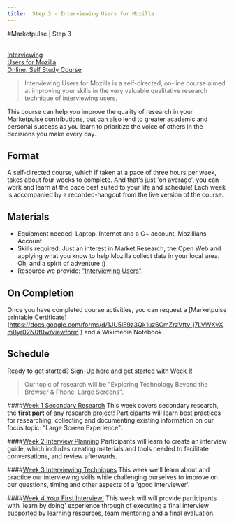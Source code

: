 ```yaml
---
title:  Step 3 - Interviewing Users for Mozilla
---
```


#Marketpulse | Step 3

<br>

<a class="btn btn-lg btn-warning ladder-step" href="/modules/marketpulse_activities/step_3/">
  <i class="fa fa-microphone fa-5x pull-left"></i>Interviewing<br>Users for Mozilla<br/>Online, Self Study Course</a>

  >Interviewing Users for Mozilla is a self-directed, on-line course aimed at improving your skills in the very valuable qualitative research technique of interviewing users. 

   This course can help you improve the quality of research in your Marketpulse contributions, but can also lend to greater academic and personal success as you learn to prioritize the voice of others in the decisions you make every day.

## Format

A self-directed course, which if taken at a pace of three hours per week, takes about four weeks to complete. And that's just 'on average', you can work and learn at the pace best suited to your life and schedule! Each week is accompanied by a recorded-hangout from the live version of the course.

## Materials

* Equipment needed: Laptop, Internet and a G+ account, Mozillians Account
* Skills required: Just an interest in Market Research, the Open Web and applying what you know to help Mozilla collect data in your local area. Oh, and a spirit of adventure :)
* Resource we provide: ["Interviewing Users"](http://rosenfeldmedia.com/books/interviewing-users/).

## On Completion

Once you have completed course activities, you can request a [Marketpulse printable Certificate] (https://docs.google.com/forms/d/1JU5lE9z3Qk1uz6CmZrzVfty_j7LVWXvXmByr02N0f0w/viewform ) and a Wikimedia Notebook.

## Schedule

Ready to get started? [Sign-Up here and get started with Week 1!](https://docs.google.com/forms/d/1jC-_jj4-Gvv10aBPFHi4vKVZCHQ0Df5E7_oCECrMS3Y/viewform)

> Our topic of research will be "Exploring Technology Beyond the Browser & Phone: Large Screens".

####[Week 1  Secondary Research](/pages/secondary_research.html)
This week covers secondary research, the **first part** of any research project!
Participants will learn best practices for researching, collecting and documenting existing information on our focus topic: “Large Screen Experience".

####[Week 2  Interview Planning](/pages/interview_planning.html)
Participants will learn to create an interview guide, which includes creating materials and tools needed to facilitate conversations, and review afterwards. 

####[Week 3  Interviewing Techniques](/pages/interviewing_techniques.html)
This week we'll learn about and practice our interviewing skills while challenging ourselves to improve on our questions, timing and other aspects of a 'good interviewer'.

####[Week 4  Your First Interview!](/pages/first_interview.html)
This week will will provide participants with 'learn by doing' experience through of executing a final interview supported by learning resources, team mentoring and a final evaluation.

